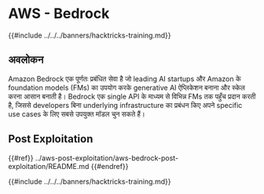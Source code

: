 # AWS - Bedrock

{{#include ../../../banners/hacktricks-training.md}}

## अवलोकन

Amazon Bedrock एक पूर्णतः प्रबंधित सेवा है जो leading AI startups और Amazon के foundation models (FMs) का उपयोग करके generative AI ऐप्लिकेशन बनाना और स्केल करना आसान बनाती है। Bedrock एक single API के माध्यम से विभिन्न FMs तक पहुँच प्रदान करती है, जिससे developers बिना underlying infrastructure का प्रबंधन किए अपने specific use cases के लिए सबसे उपयुक्त मॉडल चुन सकते हैं।

## Post Exploitation

{{#ref}}
../aws-post-exploitation/aws-bedrock-post-exploitation/README.md
{{#endref}}

{{#include ../../../banners/hacktricks-training.md}}

